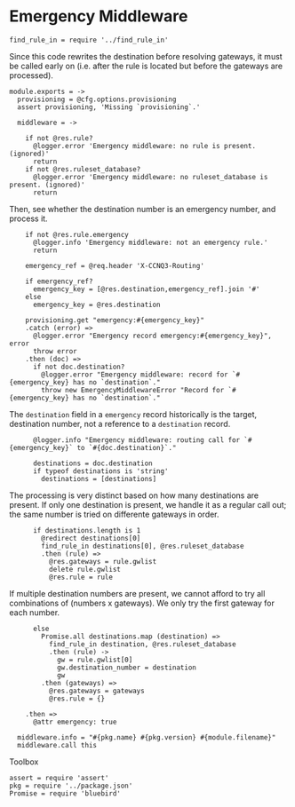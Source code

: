 Emergency Middleware
====================

    find_rule_in = require '../find_rule_in'

Since this code rewrites the destination before resolving gateways, it must be called early on (i.e. after the rule is located but before the gateways are processed).

    module.exports = ->
      provisioning = @cfg.options.provisioning
      assert provisioning, 'Missing `provisioning`.'

      middleware = ->

        if not @res.rule?
          @logger.error 'Emergency middleware: no rule is present. (ignored)'
          return
        if not @res.ruleset_database?
          @logger.error 'Emergency middleware: no ruleset_database is present. (ignored)'
          return

Then, see whether the destination number is an emergency number, and process it.

        if not @res.rule.emergency
          @logger.info 'Emergency middleware: not an emergency rule.'
          return

        emergency_ref = @req.header 'X-CCNQ3-Routing'

        if emergency_ref?
          emergency_key = [@res.destination,emergency_ref].join '#'
        else
          emergency_key = @res.destination

        provisioning.get "emergency:#{emergency_key}"
        .catch (error) =>
          @logger.error "Emergency record emergency:#{emergency_key}", error
          throw error
        .then (doc) =>
          if not doc.destination?
            @logger.error "Emergency middleware: record for `#{emergency_key} has no `destination`."
            throw new EmergencyMiddlewareError "Record for `#{emergency_key} has no `destination`."

The `destination` field in a `emergency` record historically is the target, destination number, not a reference to a `destination` record.

          @logger.info "Emergency middleware: routing call for `#{emergency_key}` to `#{doc.destination}`."

          destinations = doc.destination
          if typeof destinations is 'string'
            destinations = [destinations]

The processing is very distinct based on how many destinations are present.
If only one destination is present, we handle it as a regular call out; the same number is tried on differente gateways in order.

          if destinations.length is 1
            @redirect destinations[0]
            find_rule_in destinations[0], @res.ruleset_database
            .then (rule) =>
              @res.gateways = rule.gwlist
              delete rule.gwlist
              @res.rule = rule

If multiple destination numbers are present, we cannot afford to try all combinations of (numbers x gateways). We only try the first gateway for each number.

          else
            Promise.all destinations.map (destination) =>
              find_rule_in destination, @res.ruleset_database
              .then (rule) ->
                gw = rule.gwlist[0]
                gw.destination_number = destination
                gw
            .then (gateways) =>
              @res.gateways = gateways
              @res.rule = {}

        .then =>
          @attr emergency: true

      middleware.info = "#{pkg.name} #{pkg.version} #{module.filename}"
      middleware.call this

Toolbox

    assert = require 'assert'
    pkg = require '../package.json'
    Promise = require 'bluebird'
